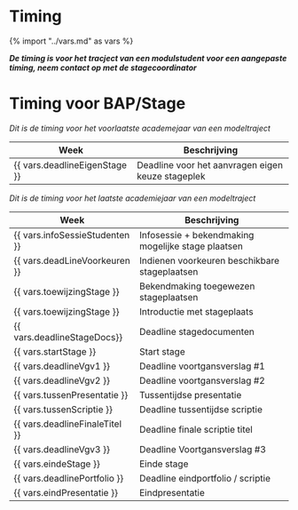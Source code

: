 # Timing
{% import "../vars.md" as vars %}

***De timing is voor het tracject van een modulstudent
voor een aangepaste timing, neem contact op met de
stagecoordinator***

# Timing voor BAP/Stage
*Dit is de timing voor het voorlaatste academejaar van een modeltraject*

|Week                           |Beschrijving                                       |
|---                            |---                                                |
|{{ vars.deadlineEigenStage }}  |Deadline voor het aanvragen eigen keuze stageplek  |


*Dit is de timing voor het laatste academiejaar van een modeltraject*

|Week                             |Beschrijving                                       |
|---                              |---                                                |
|{{ vars.infoSessieStudenten }}   |Infosessie + bekendmaking mogelijke stage plaatsen |
|{{ vars.deadLineVoorkeuren }}    |Indienen voorkeuren beschikbare stageplaatsen      |
|{{ vars.toewijzingStage }}       |Bekendmaking toegewezen stageplaatsen              |
|{{ vars.toewijzingStage }}       |Introductie met stageplaats                        |
|{{ vars.deadlineStageDocs}}      |Deadline stagedocumenten                           |
|{{ vars.startStage }}            |Start stage                                        |
|{{ vars.deadlineVgv1 }}          |Deadline voortgansverslag #1                       |
|{{ vars.deadlineVgv2 }}          |Deadline voortgansverslag #2                       |
|{{ vars.tussenPresentatie }}     |Tussentijdse presentatie                           |
|{{ vars.tussenScriptie }}        |Deadline tussentijdse scriptie                     |
|{{ vars.deadlineFinaleTitel }}   |Deadline finale scriptie titel                     |
|{{ vars.deadlineVgv3 }}          |Deadline Voortgansverslag #3                       |
|{{ vars.eindeStage }}            |Einde stage                                        |
|{{ vars.deadlinePortfolio }}     |Deadline eindportfolio / scriptie                  |
|{{ vars.eindPresentatie }}       |Eindpresentatie                                    |

